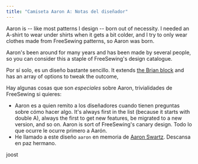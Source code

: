 ```yaml
---
title: "Camiseta Aaron A: Notas del diseñador"
---
```


Aaron is -- like most patterns I design -- born out of necessity. I needed an A-shirt to wear under shirts when it gets a bit colder, and I try to only wear clothes made from FreeSewing patterns, so Aaron was born.

Aaron's been around for many years and has been made by several people, so you can consider this a staple of FreeSewing's design catalogue.

Por sí solo, es un diseño bastante sencillo. It extends [the Brian block](/designs/brian) and has an array of options to tweak the outcome,

Hay algunas cosas que son *especiales* sobre Aaron, trivialidades de FreeSewing si quieres:

- Aaron es a quien remito a los diseñadores cuando tienen preguntas sobre cómo hacer algo. It's always first in the list (because it starts with double A), always the first to get new features, be migrated to a new version, and so on. Aaron is sort of FreeSewing's canary design. Todo lo que ocurre le ocurre primero a Aarón.
- He llamado a este diseño `aaron` en memoria de [Aaron Swartz](https://en.wikipedia.org/wiki/Aaron_Swartz). Descansa en paz hermano.

joost
